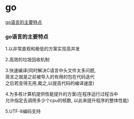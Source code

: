 # go
[go语言的主要特点](#go语言的主要特点)


### go语言的主要特点

1.以非常直观和极低的方案实现高并发

2.高效的垃圾回收机制

3.快速编译(同时解决C语言中头文件太多问题,  
简言之就是之前被导入的有用的包在代码迭代  
之后若变得无用,裁之,以提高代码的编译速度)

4.为多核计算机提供性能提升的方案(在程序运行过程当中  
允许指定去调用多少个cpu的核数, 以此来提升程序的整体性能)

5.UTF-8编码支持

